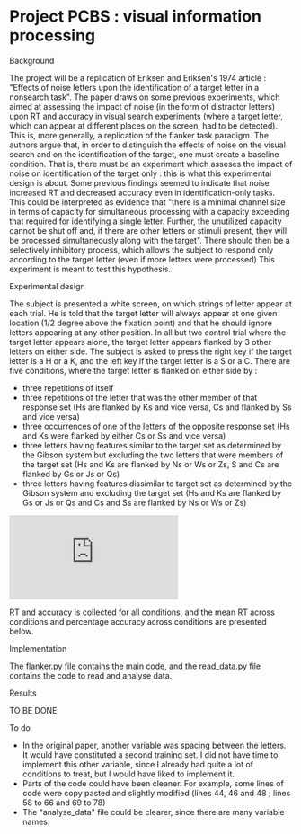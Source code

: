 # Project PCBS : visual information processing

Background

The project will be a replication of Eriksen and Eriksen's 1974 article : "Effects of noise letters upon the identification of a target letter in a nonsearch task". 
The paper draws on some previous experiments, which aimed at assessing the impact of noise (in the form of distractor letters) upon RT and accuracy in visual search experiments (where a target letter, which can appear at different places on the screen, had to be detected). This is, more generally, a replication of the flanker task paradigm. 
The authors argue that, in order to distinguish the effects of noise on the visual search and on the identification of the target, one must create a baseline condition. That is, there must be an experiment which asseses the impact of noise on identification of the target only : this is what this experimental design is about. 
Some previous findings seemed to indicate that noise increased RT and decreased accuracy even in identification-only tasks. This could be interpreted as evidence that "there is a minimal channel size in terms of capacity for simultaneous processing with a capacity exceeding that required for identifying a single letter. Further, the unutilized capacity cannot be shut off and, if there are other letters or stimuli present, they will be processed simultaneously along with the target". There should then be a selectively inhibitory process, which allows the subject to respond only according to the target letter (even if more letters were processed) 
This experiment is meant to test this hypothesis. 


Experimental design

The subject is presented a white screen, on which strings of letter appear at each trial. He is told that the target letter will always appear at one given location (1/2 degree above the fixation point) and that he should ignore letters appearing at any other position. In all but two control trial where the target letter appears alone, the target letter appears flanked by 3 other letters on either side. 
The subject is asked to press the right key if the target letter is a H or a K, and the left key if the target letter is a S or a C. 
There are five conditions, where the target letter is flanked on either side by :
* three repetitions of itself
* three repetitions of the letter that was the other member of that response set (Hs are flanked by Ks and vice versa, Cs and flanked by Ss and vice versa)
*  three occurrences of one of the letters of the opposite response set (Hs and Ks were flanked by either Cs or Ss and vice versa)
* three letters having features similar to the target set as determined by the Gibson system but excluding the two letters that were members of the target
set (Hs and Ks are flanked by Ns or Ws or Zs, S and Cs are flanked by Gs or Js or Qs)
* three letters having features dissimilar to target set as determined by the Gibson system and excluding the target set (Hs and Ks are flanked by Gs or Js or Qs and Cs and Ss are flanked by Ns or Ws or Zs)

![alt text](https://github.com/emma-badard/PCBS---visual-information-processing/edit/master/image.pdf?raw=true)

RT and accuracy is collected for all conditions, and the mean RT across conditions and percentage accuracy across conditions are presented below. 

Implementation

The flanker.py file contains the main code, and the read_data.py file contains the code to read and analyse data. 

Results

TO BE DONE

To do
* In the original paper, another variable was spacing between the letters. It would have constituted a second training set. I did not have time to implement this other variable, since I already had quite a lot of conditions to treat, but I would have liked to implement it.
* Parts of the code could have been cleaner. For example, some lines of code were copy pasted and slightly modified (lines 44, 46 and 48 ; lines 58 to 66 and 69 to 78)
* The "analyse_data" file could be clearer, since there are many variable names. 

